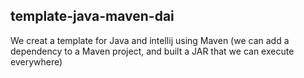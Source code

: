 ## template-java-maven-dai
We creat a template for Java and intellij using Maven (we can add a dependency to a Maven project, and built a JAR that we can execute everywhere)
